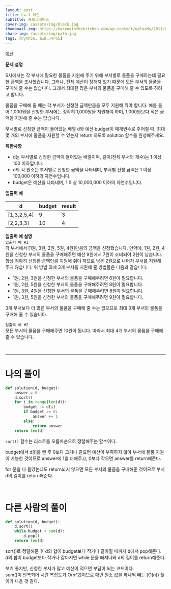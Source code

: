 ```yaml
---
layout: post
title: Lv.1 예산
subtitle: 프로그래머스
cover-img: /assets/img/black.jpg
thumbnail-img: https://korenainthekitchen.com/wp-content/uploads/2011/02/white.jpg
share-img: /assets/img/path.jpg
tags: [Python, 프로그래머스]
---
```


[예산](https://school.programmers.co.kr/learn/courses/30/lessons/12982)

**문제 설명**

S사에서는 각 부서에 필요한 물품을 지원해 주기 위해 부서별로 물품을 구매하는데 필요한 금액을 조사했습니다. 그러나, 전체 예산이 정해져 있기 때문에 모든 부서의 물품을 구매해 줄 수는 없습니다. 그래서 최대한 많은 부서의 물품을 구매해 줄 수 있도록 하려고 합니다.

물품을 구매해 줄 때는 각 부서가 신청한 금액만큼을 모두 지원해 줘야 합니다. 예를 들어 1,000원을 신청한 부서에는 정확히 1,000원을 지원해야 하며, 1,000원보다 적은 금액을 지원해 줄 수는 없습니다.

부서별로 신청한 금액이 들어있는 배열 d와 예산 budget이 매개변수로 주어질 때, 최대 몇 개의 부서에 물품을 지원할 수 있는지 return 하도록 solution 함수를 완성해주세요.

 

**제한사항**

- d는 부서별로 신청한 금액이 들어있는 배열이며, 길이(전체 부서의 개수)는 1 이상 100 이하입니다.
- d의 각 원소는 부서별로 신청한 금액을 나타내며, 부서별 신청 금액은 1 이상 100,000 이하의 자연수입니다.
- budget은 예산을 나타내며, 1 이상 10,000,000 이하의 자연수입니다.

**입출력 예**

|d	|budget	|result|
|---|---|---|
|[1,3,2,5,4]	|9|	3|
|[2,2,3,3]|	10	|4|
 
**입출력 예 설명**  
`입출력 예 #1`  
각 부서에서 [1원, 3원, 2원, 5원, 4원]만큼의 금액을 신청했습니다. 만약에, 1원, 2원, 4원을 신청한 부서의 물품을 구매해주면 예산 9원에서 7원이 소비되어 2원이 남습니다. 항상 정확히 신청한 금액만큼 지원해 줘야 하므로 남은 2원으로 나머지 부서를 지원해 주지 않습니다. 위 방법 외에 3개 부서를 지원해 줄 방법들은 다음과 같습니다.

- 1원, 2원, 3원을 신청한 부서의 물품을 구매해주려면 6원이 필요합니다.
- 1원, 2원, 5원을 신청한 부서의 물품을 구매해주려면 8원이 필요합니다.
- 1원, 3원, 4원을 신청한 부서의 물품을 구매해주려면 8원이 필요합니다.
- 1원, 3원, 5원을 신청한 부서의 물품을 구매해주려면 9원이 필요합니다.

3개 부서보다 더 많은 부서의 물품을 구매해 줄 수는 없으므로 최대 3개 부서의 물품을 구매해 줄 수 있습니다.

`입출력 예 #2`  
모든 부서의 물품을 구매해주면 10원이 됩니다. 따라서 최대 4개 부서의 물품을 구매해 줄 수 있습니다.

<br>

---

# 나의 풀이
```python
def solution(d, budget):
    answer = 0
    d.sort()
    for i in range(len(d)):
        budget -= d[i]
        if budget >= 0:
            answer += 1
        else:
            return answer
    return len(d)
```
`sort()` 함수는 리스트를 오름차순으로 정렬해주는 함수이다.

budget에서 d[i]를 뺀 후 0보다 크거나 같으면 예산이 부족하지 않아 부서에 물품 지원이 가능한 것이므로 answer에 1을 더해주고, 0보다 작으면 answer를 return해준다.

for 문을 다 돌았는데도 return되지 않으면 모든 부서의 물품을 구매해준 것이므로 부서 d의 길이를 return해준다.

<br>

# 다른 사람의 풀이
```python
def solution(d, budget):
    d.sort()
    while budget < sum(d):
        d.pop()
    return len(d)
```

sort()로 정렬해준 후 d의 합이 budget보다 작거나 같아질 때까지 d에서 pop해준다.<br>
d의 합이 budget보다 작거나 같아지면 while 문을 빠져나와 d의 길이를 return해준다.<br>


보기 좋지만, 신청한 부서가 많고 예산이 적으면 부담이 되는 코드이다.<br>
sum()이 반복되어 시간 복잡도가 O(n^2)이므로 매번 원소 값을 하나씩 빼는 (O(n)) 풀이가 나을 것 같다.<br>

<br>

